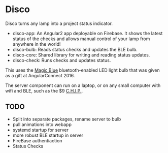 # Disco

Disco turns any lamp into a project status indicator.

- disco-app: An Angular2 app deployable on Firebase. It shows the latest status of the checks and allows manual control of your lamp from anywhere in the world!
- disco-bulb: Reads status checks and updates the BLE bulb.
- disco-core: Shared library for writing and reading status updates.
- disco-check: Runs checks and updates status.

This uses the [Magic Blue](https://medium.com/@urish/reverse-engineering-a-bluetooth-lightbulb-56580fcb7546#.95j6tpapi) bluetooth-enabled LED light bulb that was given as a gift at AngularConnect 2016.

The server component can run on a laptop, or on any small computer with wifi and BLE, such as the $9 [C.H.I.P.](https://getchip.com/).

## TODO 

- Split into separate packages, rename server to bulb
- pull animations into webapp
- systemd startup for server
- more robust BLE startup in server
- FireBase authentiaction
- Status Checks

